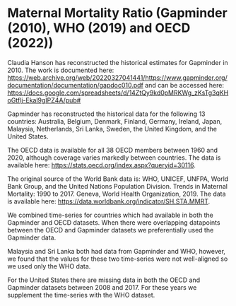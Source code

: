 # Maternal Mortality Ratio (Gapminder (2010), WHO (2019) and OECD (2022))

Claudia Hanson has reconstructed the historical estimates for Gapminder in 2010. The work is documented here: https://web.archive.org/web/20220327041441/https://www.gapminder.org/documentation/documentation/gapdoc010.pdf and can be accessed here: https://docs.google.com/spreadsheets/d/14ZtQy9kd0pMRKWg_zKsTg3qKHoGtflj-Ekal9gIPZ4A/pub#

Gapminder has reconstructed the historical data for the following 13 countries: Australia, Belgium, Denmark, Finland, Germany, Ireland, Japan, Malaysia, Netherlands, Sri Lanka, Sweden, the United Kingdom, and the United States. 

The OECD data is available for all 38 OECD members between 1960 and 2020, although coverage varies markedly between countries. The data is available here: https://stats.oecd.org/index.aspx?queryid=30116.

The original source of the World Bank data is: WHO, UNICEF, UNFPA, World Bank Group, and the United Nations Population Division. Trends in Maternal Mortality: 1990 to 2017. Geneva, World Health Organization, 2019. The data is available here: https://data.worldbank.org/indicator/SH.STA.MMRT.

We combined time-series for countries which had available in both the Gapminder and OECD datasets. When there were overlapping datapoints between the OECD and Gapminder datasets we preferentially used the Gapminder data.

Malaysia and Sri Lanka both had data from Gapminder and WHO, however, we found that the values for these two time-series were not well-aligned so we used only the WHO data.

For the United States there are missing data in both the OECD and Gapminder datasets between 2008 and 2017. For these years we supplement the time-series with the WHO dataset.